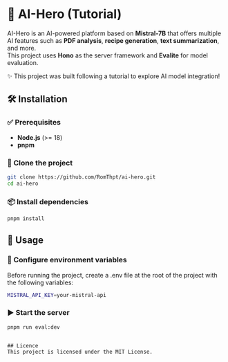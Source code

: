 # 🚀 AI-Hero (Tutorial)

AI-Hero is an AI-powered platform based on **Mistral-7B** that offers multiple AI features such as **PDF analysis**, **recipe generation**, **text summarization**, and more.  
This project uses **Hono** as the server framework and **Evalite** for model evaluation.  

✨ This project was built following a tutorial to explore AI model integration!  

## 🛠 Installation

### ✅ Prerequisites
- **Node.js** (>= 18)
- **pnpm**

### 📂 Clone the project
```sh
git clone https://github.com/RomThpt/ai-hero.git
cd ai-hero
```

### 📦 Install dependencies
```sh
pnpm install
```

## 🚀 Usage

### 🔧 Configure environment variables
Before running the project, create a .env file at the root of the project with the following variables:
```sh
MISTRAL_API_KEY=your-mistral-api
```

### ▶️ Start the server
```sh
pnpm run eval:dev   
```
```

## Licence
This project is licensed under the MIT License.

